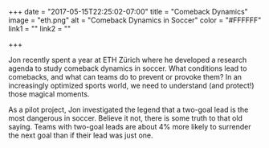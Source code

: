 +++
date = "2017-05-15T22:25:02-07:00"
title = "Comeback Dynamics"
image = "eth.png"
alt = "Comeback Dynamics in Soccer"
color = "#FFFFFF"
link1 = ""
link2 = ""

+++

Jon recently spent a year at ETH Zürich where he developed a research agenda to study comeback dynamics in soccer. What conditions lead to comebacks, and what can teams do to prevent or provoke them? In an increasingly optimized sports world, we need to understand (and protect!) those magical moments. 

As a pilot project, Jon investigated the legend that a two-goal lead is the most dangerous in soccer. Believe it not, there is some truth to that old saying. Teams with two-goal leads are about 4% more likely to surrender the next goal than if their lead was just one.
